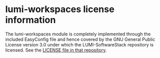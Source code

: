 # lumi-workspaces license information

The lumi-workspaces module is completely implemented through the included EasyConfig file and
hence covered by the 
GNU General Public License version 3.0 under which the
LUMI-SoftwareStack repository is licensed. See the
[LICENSE file in that repository](https://github.com/Lumi-supercomputer/LUMI-SoftwareStack/blob/main/LICENSE).
